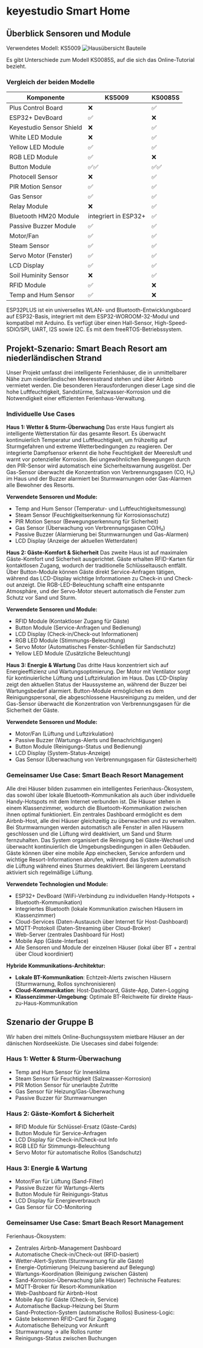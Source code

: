 # keyestudio Smart Home

## Überblick Sensoren und Module
Verwendetes Modell: KS5009
![Hausübersicht Bauteile](img/Hausübersicht_Bauteile.jpg)

Es gibt Unterschiede zum Modell KS0085S, auf die sich das Online-Tutorial bezieht.

### Vergleich der beiden Modelle

| Komponente          | KS5009 | KS0085S |
|---------------------|--------|---------|
|Plus Control Board      |❌|✅|
|ESP32+ DevBoard         |✅|❌|
|Keyestudio Sensor Shield|❌|✅|
|White LED Module        |❌|✅|
|Yellow LED Module       |✅|✅|
|RGB LED Module          |✅|❌|
|Button Module           |✅✅|✅✅|
|Photocell Sensor        |❌|✅|
|PIR Motion Sensor       |✅|✅|
|Gas Sensor              |✅|✅|
|Relay Module            |❌|✅|
|Bluetooth HM20 Module   |integriert in ESP32+|✅|
|Passive Buzzer Module   |✅|✅|
|Motor/Fan               |✅|✅|
|Steam Sensor            |✅|✅|
|Servo Motor (Fenster)   |✅|✅|
|LCD Display             |✅|✅|
|Soil Huminity Sensor    |❌|✅|
|RFID Module             |✅|❌|
|Temp and Hum Sensor     |✅|❌|

ESP32PLUS ist ein universelles WLAN- und Bluetooth-Entwicklungsboard auf ESP32-Basis, integriert mit dem ESP32-WOROOM-32-Modul und kompatibel mit Arduino. Es verfügt über einen Hall-Sensor, High-Speed-SDIO/SPI, UART, I2S sowie I2C. Es mit dem freeRTOS-Betriebssystem.

## Projekt-Szenario: Smart Beach Resort am niederländischen Strand

Unser Projekt umfasst drei intelligente Ferienhäuser, die in unmittelbarer Nähe zum niederländischen Meeresstrand stehen und über Airbnb vermietet werden. Die besonderen Herausforderungen dieser Lage sind die hohe Luftfeuchtigkeit, Sandstürme, Salzwasser-Korrosion und die Notwendigkeit einer effizienten Ferienhaus-Verwaltung.

### Individuelle Use Cases

**Haus 1: Wetter & Sturm-Überwachung**
Das erste Haus fungiert als intelligente Wetterstation für das gesamte Resort. Es überwacht kontinuierlich Temperatur und Luftfeuchtigkeit, um frühzeitig auf Sturmgefahren und extreme Wetterbedingungen zu reagieren. Der integrierte Dampfsensor erkennt die hohe Feuchtigkeit der Meeresluft und warnt vor potenzieller Korrosion. Bei ungewöhnlichen Bewegungen durch den PIR-Sensor wird automatisch eine Sicherheitswarnung ausgelöst. Der Gas-Sensor überwacht die Konzentration von Verbrennungsgasen (CO, H₂) im Haus und der Buzzer alarmiert bei Sturmwarnungen oder Gas-Alarmen alle Bewohner des Resorts.

**Verwendete Sensoren und Module:**
- Temp and Hum Sensor (Temperatur- und Luftfeuchtigkeitsmessung)
- Steam Sensor (Feuchtigkeitserkennung für Korrosionsschutz)
- PIR Motion Sensor (Bewegungserkennung für Sicherheit)
- Gas Sensor (Überwachung von Verbrennungsgasen CO/H₂)
- Passive Buzzer (Alarmierung bei Sturmwarnungen und Gas-Alarmen)
- LCD Display (Anzeige der aktuellen Wetterdaten)

**Haus 2: Gäste-Komfort & Sicherheit**
Das zweite Haus ist auf maximalen Gäste-Komfort und Sicherheit ausgerichtet. Gäste erhalten RFID-Karten für kontaktlosen Zugang, wodurch der traditionelle Schlüsseltausch entfällt. Über Button-Module können Gäste direkt Service-Anfragen tätigen, während das LCD-Display wichtige Informationen zu Check-in und Check-out anzeigt. Die RGB-LED-Beleuchtung schafft eine entspannte Atmosphäre, und der Servo-Motor steuert automatisch die Fenster zum Schutz vor Sand und Sturm.

**Verwendete Sensoren und Module:**
- RFID Module (Kontaktloser Zugang für Gäste)
- Button Module (Service-Anfragen und Bedienung)
- LCD Display (Check-in/Check-out Informationen)
- RGB LED Module (Stimmungs-Beleuchtung)
- Servo Motor (Automatisches Fenster-Schließen für Sandschutz)
- Yellow LED Module (Zusätzliche Beleuchtung)

**Haus 3: Energie & Wartung**
Das dritte Haus konzentriert sich auf Energieeffizienz und Wartungsoptimierung. Der Motor mit Ventilator sorgt für kontinuierliche Lüftung und Luftzirkulation im Haus. Das LCD-Display zeigt den aktuellen Status der Haussysteme an, während der Buzzer bei Wartungsbedarf alarmiert. Button-Module ermöglichen es dem Reinigungspersonal, die abgeschlossene Hausreinigung zu melden, und der Gas-Sensor überwacht die Konzentration von Verbrennungsgasen für die Sicherheit der Gäste.

**Verwendete Sensoren und Module:**
- Motor/Fan (Lüftung und Luftzirkulation)
- Passive Buzzer (Wartungs-Alerts und Benachrichtigungen)
- Button Module (Reinigungs-Status und Bedienung)
- LCD Display (System-Status-Anzeige)
- Gas Sensor (Überwachung von Verbrennungsgasen für Gästesicherheit)

### Gemeinsamer Use Case: Smart Beach Resort Management

Alle drei Häuser bilden zusammen ein intelligentes Ferienhaus-Ökosystem, das sowohl über lokale Bluetooth-Kommunikation als auch über individuelle Handy-Hotspots mit dem Internet verbunden ist. Die Häuser stehen in einem Klassenzimmer, wodurch die Bluetooth-Kommunikation zwischen ihnen optimal funktioniert. Ein zentrales Dashboard ermöglicht es dem Airbnb-Host, alle drei Häuser gleichzeitig zu überwachen und zu verwalten. Bei Sturmwarnungen werden automatisch alle Fenster in allen Häusern geschlossen und die Lüftung wird deaktiviert, um Sand und Sturm fernzuhalten. Das System organisiert die Reinigung bei Gäste-Wechsel und überwacht kontinuierlich die Umgebungsbedingungen in allen Gebäuden. Gäste können über eine mobile App einchecken, Service anfordern und wichtige Resort-Informationen abrufen, während das System automatisch die Lüftung während eines Sturmes deaktiviert.
Bei längerem Leerstand aktiviert sich regelmäßige Lüftung.

**Verwendete Technologien und Module:**
- ESP32+ DevBoard (WiFi-Verbindung zu individuellen Handy-Hotspots + Bluetooth-Kommunikation)
- Integriertes Bluetooth (lokale Kommunikation zwischen Häusern im Klassenzimmer)
- Cloud-Services (Daten-Austausch über Internet für Host-Dashboard)
- MQTT-Protokoll (Daten-Streaming über Cloud-Broker)
- Web-Server (zentrales Dashboard für Host)
- Mobile App (Gäste-Interface)
- Alle Sensoren und Module der einzelnen Häuser (lokal über BT + zentral über Cloud koordiniert)

**Hybride Kommunikations-Architektur:**
- **Lokale BT-Kommunikation**: Echtzeit-Alerts zwischen Häusern (Sturmwarnung, Rollos synchronisieren)
- **Cloud-Kommunikation**: Host-Dashboard, Gäste-App, Daten-Logging
- **Klassenzimmer-Umgebung**: Optimale BT-Reichweite für direkte Haus-zu-Haus-Kommunikation

## Szenario der Gruppe B
Wir haben drei mittels Online-Buchungssystem mietbare Häuser an der dänischen Nordseeküste. Die Usecases sind dabei folgende:
### Haus 1: Wetter & Sturm-Überwachung
- Temp and Hum Sensor für Innenklima
- Steam Sensor für Feuchtigkeit (Salzwasser-Korrosion)
- PIR Motion Sensor für unerlaubte Zutritte
- Gas Sensor für Heizung/Gas-Überwachung
- Passive Buzzer für Sturmwarnungen
### Haus 2: Gäste-Komfort & Sicherheit
- RFID Module für Schlüssel-Ersatz (Gäste-Cards)
- Button Module für Service-Anfragen
- LCD Display für Check-in/Check-out Info
- RGB LED für Stimmungs-Beleuchtung
- Servo Motor für automatische Rollos (Sandschutz)
### Haus 3: Energie & Wartung
- Motor/Fan für Lüftung (Sand-Filter)
- Passive Buzzer für Wartungs-Alerts
- Button Module für Reinigungs-Status
- LCD Display für Energieverbrauch
- Gas Sensor für CO-Monitoring

### Gemeinsamer Use Case: Smart Beach Resort Management
Ferienhaus-Ökosystem:
- Zentrales Airbnb-Management Dashboard
- Automatische Check-in/Check-out (RFID-basiert)
- Wetter-Alert-System (Sturmwarnung für alle Gäste)
- Energie-Optimierung (Heizung basierend auf Belegung)
- Wartungs-Koordination (Reinigung zwischen Gästen)
- Sand-Korrosion-Überwachung (alle Häuser)
Technische Features:
- MQTT-Broker für Resort-Kommunikation
- Web-Dashboard für Airbnb-Host
- Mobile App für Gäste (Check-in, Service)
- Automatische Backup-Heizung bei Sturm
- Sand-Protection-System (automatische Rollos)
Business-Logic:
- Gäste bekommen RFID-Card für Zugang
- Automatische Beheizung vor Ankunft
- Sturmwarnung → alle Rollos runter
- Reinigungs-Status zwischen Buchungen
